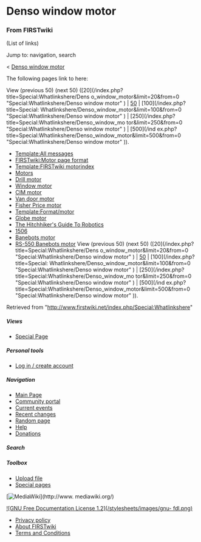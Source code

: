 # Denso window motor

### From FIRSTwiki

(List of links)

Jump to: navigation, search

&lt; [Denso window motor](/index.php?title=Denso_window_motor&redirect=no
"Denso window motor" )  

The following pages link to here:

View (previous 50) (next 50) ([20](/index.php?title=Special:Whatlinkshere/Dens
o_window_motor&limit=20&from=0 "Special:Whatlinkshere/Denso window motor" ) |
[50](/index.php?title=Special:Whatlinkshere/Denso_window_motor&limit=50&from=0
"Special:Whatlinkshere/Denso window motor" ) | [100](/index.php?title=Special:
Whatlinkshere/Denso_window_motor&limit=100&from=0 "Special:Whatlinkshere/Denso
window motor" ) | [250](/index.php?title=Special:Whatlinkshere/Denso_window_mo
tor&limit=250&from=0 "Special:Whatlinkshere/Denso window motor" ) | [500](/ind
ex.php?title=Special:Whatlinkshere/Denso_window_motor&limit=500&from=0
"Special:Whatlinkshere/Denso window motor" )).

  * [Template:All messages](/index.php/Template:All_messages "Template:All messages" )
  * [FIRSTwiki:Motor page format](/index.php/FIRSTwiki:Motor_page_format "FIRSTwiki:Motor page format" )
  * [Template:FIRSTwiki motorindex](/index.php/Template:FIRSTwiki_motorindex "Template:FIRSTwiki motorindex" )
  * [Motors](/index.php/Motors "Motors" )
  * [Drill motor](/index.php/Drill_motor "Drill motor" )
  * [Window motor](/index.php/Window_motor "Window motor" )
  * [CIM motor](/index.php/CIM_motor "CIM motor" )
  * [Van door motor](/index.php/Van_door_motor "Van door motor" )
  * [Fisher Price motor](/index.php/Fisher_Price_motor "Fisher Price motor" )
  * [Template:Format/motor](/index.php/Template:Format/motor "Template:Format/motor" )
  * [Globe motor](/index.php/Globe_motor "Globe motor" )
  * [The Hitchhiker's Guide To Robotics](/index.php/The_Hitchhiker%27s_Guide_To_Robotics "The Hitchhiker's Guide To Robotics" )
  * [1506](/index.php/1506 "1506" )
  * [Banebots motor](/index.php/Banebots_motor "Banebots motor" )
  * [RS-550 Banebots motor](/index.php/RS-550_Banebots_motor "RS-550 Banebots motor" )
View (previous 50) (next 50) ([20](/index.php?title=Special:Whatlinkshere/Dens
o_window_motor&limit=20&from=0 "Special:Whatlinkshere/Denso window motor" ) |
[50](/index.php?title=Special:Whatlinkshere/Denso_window_motor&limit=50&from=0
"Special:Whatlinkshere/Denso window motor" ) | [100](/index.php?title=Special:
Whatlinkshere/Denso_window_motor&limit=100&from=0 "Special:Whatlinkshere/Denso
window motor" ) | [250](/index.php?title=Special:Whatlinkshere/Denso_window_mo
tor&limit=250&from=0 "Special:Whatlinkshere/Denso window motor" ) | [500](/ind
ex.php?title=Special:Whatlinkshere/Denso_window_motor&limit=500&from=0
"Special:Whatlinkshere/Denso window motor" )).

Retrieved from "<http://www.firstwiki.net/index.php/Special:Whatlinkshere>"

##### Views

  * [Special Page](/index.php/Special:Whatlinkshere/Denso_window_motor)

##### Personal tools

  * [Log in / create account](/index.php?title=Special:Userlogin&returnto=Special:Whatlinkshere)

[](/index.php/Main_Page "Main Page" )

##### Navigation

  * [Main Page](/index.php/Main_Page)
  * [Community portal](/index.php/FIRSTwiki:Community_portal)
  * [Current events](/index.php/Current_events)
  * [Recent changes](/index.php/Special:Recentchanges)
  * [Random page](/index.php/Special:Random)
  * [Help](/index.php/FIRSTwiki:Help)
  * [Donations](/index.php/FIRSTwiki:Site_support)

##### Search



##### Toolbox

  * [Upload file](/index.php/Special:Upload)
  * [Special pages](/index.php/Special:Specialpages)

[![MediaWiki](/skins/common/images/poweredby_mediawiki_88x31.png)](http://www.
mediawiki.org/)

[![GNU Free Documentation License 1.2](/stylesheets/images/gnu-
fdl.png)](http://www.gnu.org/copyleft/fdl.html)

  * [Privacy policy](/index.php/FIRSTwiki:Privacy_policy "FIRSTwiki:Privacy policy" )
  * [About FIRSTwiki](/index.php/FIRSTwiki:About "FIRSTwiki:About" )
  * [Terms and Conditions](/index.php/FIRSTwiki:Terms_and_conditions "FIRSTwiki:Terms and conditions" )

